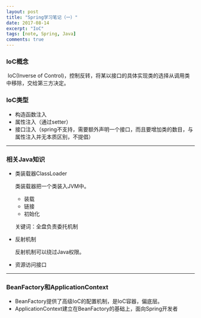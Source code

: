 ```yaml
---
layout: post
title: "Spring学习笔记（一）"
date: 2017-08-14
excerpt: "IoC"
tags: [note, Spring, Java]
comments: true
---
```


### IoC概念

​	IoC(Inverse of Control)，控制反转，将某以接口的具体实现类的选择从调用类中移除，交给第三方决定。

### IoC类型

* 构造函数注入
* 属性注入（通过setter）
* 接口注入（spring不支持，需要额外声明一个接口，而且要增加类的数目，与属性注入并无本质区别，不提倡）

---

###  相关Java知识

* 类装载器ClassLoader

  类装载器把一个类装入JVM中。

  + 装载
  + 链接
  + 初始化

  关键词：全盘负责委托机制

* 反射机制

  反射机制可以绕过Java权限。


* 资源访问接口

---

### BeanFactory和ApplicationContext

* BeanFactory提供了高级IoC的配置机制，是IoC容器，偏底层。
* ApplicationContext建立在BeanFactory的基础上，面向Spring开发者